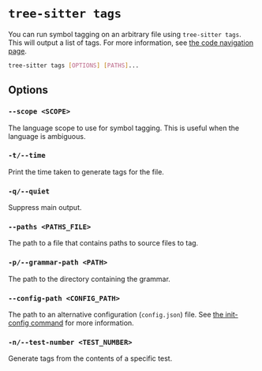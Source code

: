 # `tree-sitter tags`

You can run symbol tagging on an arbitrary file using `tree-sitter tags`. This will output a list of tags.
For more information, see [the code navigation page](../4-code-navigation.md#tagging-and-captures).

```bash
tree-sitter tags [OPTIONS] [PATHS]...
```

## Options

### `--scope <SCOPE>`

The language scope to use for symbol tagging. This is useful when the language is ambiguous.

### `-t/--time`

Print the time taken to generate tags for the file.

### `-q/--quiet`

Suppress main output.

### `--paths <PATHS_FILE>`

The path to a file that contains paths to source files to tag.

### `-p/--grammar-path <PATH>`

The path to the directory containing the grammar.

### `--config-path <CONFIG_PATH>`

The path to an alternative configuration (`config.json`) file. See [the init-config command](./init-config.md) for more information.

### `-n/--test-number <TEST_NUMBER>`

Generate tags from the contents of a specific test.
